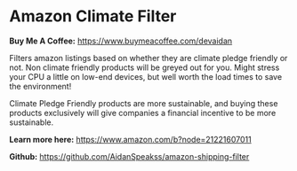 # Amazon Climate Filter
**Buy Me A Coffee:** <a href="https://www.buymeacoffee.com/devaidan">https://www.buymeacoffee.com/devaidan</a>  

Filters amazon listings based on whether they are climate pledge friendly or not. Non climate friendly products will be greyed out for you. 
Might stress your CPU a little on low-end devices, but well worth the load times to save the environment!  

Climate Pledge Friendly products are more sustainable, and buying these products exclusively will give companies a financial incentive to be more sustainable.  

**Learn more here:** <a href="https://www.amazon.com/b?node=21221607011">https://www.amazon.com/b?node=21221607011</a>  


**Github:** <a href="https://github.com/AidanSpeakss/amazon-shipping-filter">https://github.com/AidanSpeakss/amazon-shipping-filter</a>  
